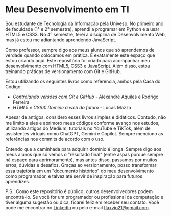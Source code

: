 # Meu Desenvolvimento em TI

Sou estudante de Tecnologia da Informação pela Univesp. No primeiro ano de faculdade (1° e 2° semestre), aprendi a programar em Python e a usar HTML5 e CSS3. No 4° semestre, terei a disciplina de Desenvolvimento Web, mas já estou me adiantando aprendendo JavaScript.

Como professor, sempre digo aos meus alunos que só aprendemos de verdade quando colocamos em prática. É exatamente este espaço que estou criando aqui. Este repositório foi criado para acompanhar meu desenvolvimento com HTML5, CSS3 e JavaScript. Além disso, estou treinando práticas de versionamento com Git e GitHub.

Estou utilizando os seguintes livros como referência, ambos pela Casa do Código:
- *Controlando versões com Git e GitHub* - Alexandre Aquiles e Rodrigo Ferreira
- *HTML5 e CSS3: Domine a web do futuro* - Lucas Mazza

Apesar de antigos, considero esses livros simples e didáticos. Contudo, não me limito a eles e aprimoro meus códigos conforme avanço nos estudos, utilizando artigos do Medium, tutoriais no YouTube e TikTok, além de assistentes virtuais como ChatGPT, Gemini e Copilot. Sempre menciono as referências nos commits de acordo com o uso.

Entendo que a caminhada para adquirir domínio é longa. Sempre digo aos meus alunos que só vemos o "resultado final" (entre aspas porque sempre há espaço para aprimoramento), mas antes disso, passamos por muitos erros, dúvidas e desafios. Graças ao versionamento, posso transformar essa trajetória em um "documento histórico" do meu desenvolvimento como programador, e talvez até servir de inspiração para futuros aprendizes.

P.S.: Como este repositório é público, outros desenvolvedores podem encontrá-lo. Se você for um programador ou profissional da computação e tiver alguma sugestão ou dica, ficarei feliz em receber seu contato. Você pode me encontrar no [LinkedIn](https://www.linkedin.com/in/flaxvio/) ou pelo e-mail flaxvio21@gmail.com.

